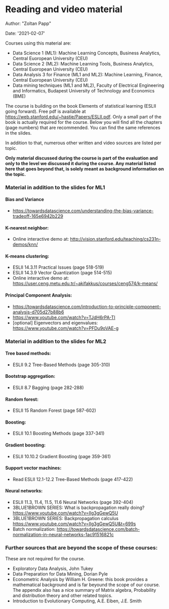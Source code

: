 # Reading and video material
Author: "Zoltan Papp"

Date: '2021-02-07'

Courses using this material are:
  
  - Data Science 1 (ML1): Machine Learning Concepts, Business Analytics, Central Euoropean University (CEU)
  - Data Science 2 (ML2): Machine Learning Tools, Business Analytics, Central Euoropean University (CEU)
  - Data Analysis 3 for Finance (ML1 and ML2): Machine Learning, Finance, Central Euoropean University (CEU)
  - Data mining techniques (ML1 and ML2), Faculty of Electrical Engineering and Informatics, Budapest University of Technology and Economics (BME)

The course is building on the book Elements of statistical learning (ESLII going forward). Free pdf is available at https://web.stanford.edu/~hastie/Papers/ESLII.pdf. Only a small part of the book is actually required for the course. Below you will find all the chapters (page numbers) that are recommended. You can find the same references in the slides.

In addition to that, numerous other written and video sources are listed per topic. 

**Only material discussed during the course is part of the evaluation and only to the level we discussed it during the course. Any material listed here that goes beyond that, is solely meant as background information on the topic.**

### Material in addition to the slides for ML1
#### Bias and Variance
  - https://towardsdatascience.com/understanding-the-bias-variance-tradeoff-165e6942b229

#### K-nearest neighbor:
  - Online interactive demo at: http://vision.stanford.edu/teaching/cs231n-demos/knn/

#### K-means clustering:
  - ESLII 14.3.11 Practical Issues (page 518-519)
  - ESLII 14.3.9 Vector Quantization (page 514-515)
  - Online interactive demo at: https://user.ceng.metu.edu.tr/~akifakkus/courses/ceng574/k-means/
  
#### Principal Component Analysis:
  - https://towardsdatascience.com/introduction-to-principle-component-analysis-d705d27b88b6
  - https://www.youtube.com/watch?v=TJdH6rPA-TI
  - [optional] Eigenvectors and eigenvalues: https://www.youtube.com/watch?v=PFDu9oVAE-g


### Material in addition to the slides for ML2
#### Tree based methods:
  - ESLII 9.2 Tree-Based Methods (page 305-310)

#### Bootstrap aggregation:
  - ESLII 8.7 Bagging (page 282-288)

#### Random forest:
  - ESLII 15 Random Forest (page 587-602)

#### Boosting:
  - ESLII 10.1 Boosting Methods (page 337-341)

#### Gradient boosting:
  - ESLII 10.10.2 Gradient Boosting (page 359-361)

#### Support vector machines:
  - Read ESLII 12.1-12.2 Tree-Based Methods (page 417-422)

#### Neural networks:
  - ESLII 11.3, 11.4, 11.5, 11.6 Neural Networks (page 392-404)
  - 3BLUE1BROWN SERIES: What is backpropagation really doing? https://www.youtube.com/watch?v=Ilg3gGewQ5U
  - 3BLUE1BROWN SERIES: Backpropagation calculus https://www.youtube.com/watch?v=Ilg3gGewQ5U&t=699s
  - Batch normalization: https://towardsdatascience.com/batch-normalization-in-neural-networks-1ac91516821c

### Further sources that are beyond the scope of these courses:
These are not required for the course.

  - Exploratory Data Analysis, John Tukey
  - Data Preparation for Data Mining, Dorian Pyle
  - Econometric Analysis by William H. Greene: this book provides a mathematical background and is far beyound the scope of our course. The appendix also has a nice summary of Matrix algebra, Probability and distribution theory and other related topics.
  - Introduction to Evolutionary Computing, A.E. Eiben, J.E. Smith





